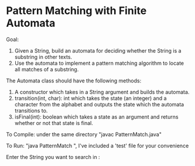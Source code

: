 # Pattern Matching with Finite Automata

Goal:
1. Given a String, build an automata for deciding whether the String is a substring in other texts.
2. Use the automata to implement a pattern matching algorithm to locate all matches of a substring.

The Automata class should have the following methods:
1. A constructor which takes in a String argument and builds the automata.
2. transition(int, char): int which takes the state (an integer) and a character from the alphabet and outputs the state which the automata transitions to.
3. isFinal(int): boolean which takes a state as an argument and returns whether or not that state is final.

To Compile:
under the same directory  "javac PatternMatch.java"

To Run: 
"java PatternMatch <filename for matternmatch>", I've included a 'test' file for your convenience

Enter the String you want to search in <filename>: 
<Any String>
